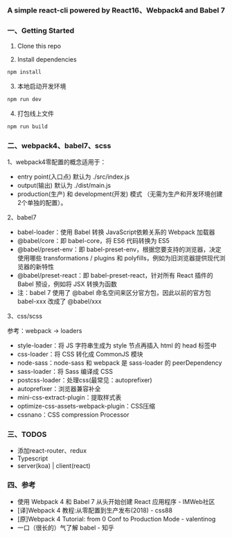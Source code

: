 ### A simple react-cli powered by React16、Webpack4 and Babel 7

### 一、Getting Started

1. Clone this repo

2. Install dependencies

```sh
npm install
```

3. 本地启动开发环境

```sh
npm run dev
```

4. 打包线上文件

```sh
npm run build
```

### 二、webpack4、babel7、scss

1、webpack4零配置的概念适用于：

* entry point(入口点) 默认为 ./src/index.js
* output(输出) 默认为 ./dist/main.js
* production(生产) 和 development(开发) 模式 （无需为生产和开发环境创建2个单独的配置）。

2、babel7

* babel-loader：使用 Babel 转换 JavaScript依赖关系的 Webpack 加载器
* @babel/core：即 babel-core，将 ES6 代码转换为 ES5
* @babel/preset-env：即 babel-preset-env，根据您要支持的浏览器，决定使用哪些 transformations / plugins 和 polyfills，例如为旧浏览器提供现代浏览器的新特性
* @babel/preset-react：即 babel-preset-react，针对所有 React 插件的 Babel 预设，例如将 JSX 转换为函数
* 注：babel 7 使用了 @babel 命名空间来区分官方包，因此以前的官方包 babel-xxx 改成了 @babel/xxx

3、css/scss

参考：webpack -> loaders

* style-loader：将 JS 字符串生成为 style 节点再插入 html 的 head 标签中
* css-loader：将 CSS 转化成 CommonJS 模块
* node-sass：node-sass 和 webpack 是 sass-loader 的 peerDependency
* sass-loader：将 Sass 编译成 CSS
* postcss-loader：处理css(最常见：autoprefixer)
* autoprefixer：浏览器兼容补全
* mini-css-extract-plugin：提取样式表
* optimize-css-assets-webpack-plugin：CSS压缩
* cssnano：CSS compression Processor

### 三、TODOS

* 添加react-router、redux
* Typescript
* server(koa) | client(react)

### 四、参考

* 使用 Webpack 4 和 Babel 7 从头开始创建 React 应用程序 - IMWeb社区
* [译]Webpack 4 教程:从零配置到生产发布(2018) - css88
* [原]Webpack 4 Tutorial: from 0 Conf to Production Mode - valentinog
* 一口（很长的）气了解 babel - 知乎
